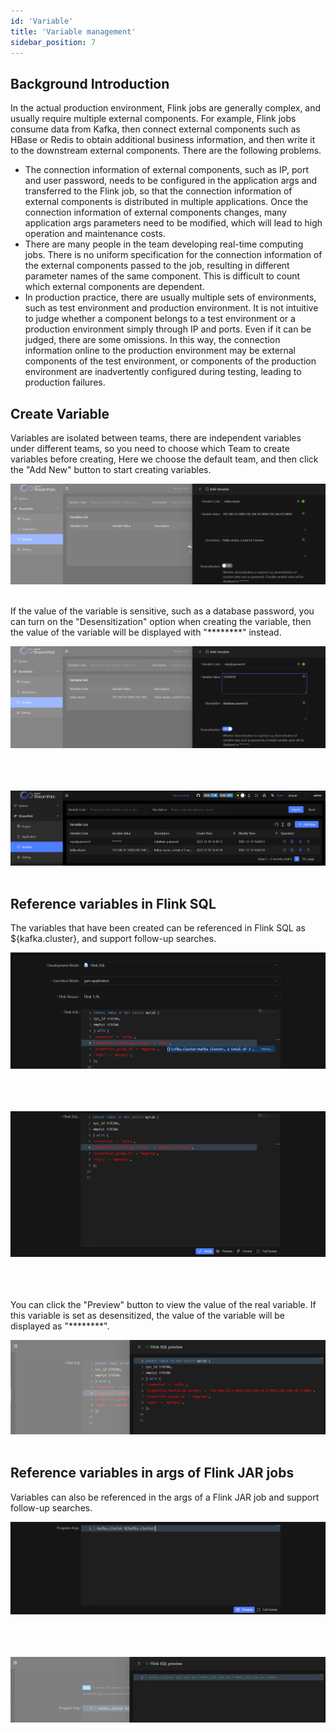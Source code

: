 ```yaml
---
id: 'Variable'
title: 'Variable management'
sidebar_position: 7
---
```


## Background Introduction

In the actual production environment, Flink jobs are generally complex, and usually require multiple external components. For example, Flink jobs consume data from Kafka, then connect external components such as HBase or Redis to obtain additional business information, and then write it to the downstream external components. There are the following problems.

- The connection information of external components, such as IP, port and user password, needs to be configured in the application args and transferred to the Flink job, 
  so that the connection information of external components is distributed in multiple applications. Once the connection information of external components changes, 
  many application args parameters need to be modified, which will lead to high operation and maintenance costs.
- There are many people in the team developing real-time computing jobs. There is no uniform specification for the connection information of the external components passed to the job, 
  resulting in different parameter names of the same component. This is difficult to count which external components are dependent.
- In production practice, there are usually multiple sets of environments, such as test environment and 
  production environment. It is not intuitive to judge whether a component belongs to a test environment or 
  a production environment simply through IP and ports. Even if it can be judged, there are some omissions. 
  In this way, the connection information online to the production environment may be external components of the test environment, 
  or components of the production environment are inadvertently configured during testing, leading to production failures.

## Create Variable

Variables are isolated between teams, there are independent variables under different teams, so you need to choose which Team to create variables before creating, 
Here we choose the default team, and then click the "Add New" button to start creating variables.

<img src="/doc/image/variable/create_variable.png"/><br></br>

If the value of the variable is sensitive, such as a database password, you can turn on the "Desensitization" option when creating the variable, then the value of the variable will be displayed with "********" instead.

<img src="/doc/image/variable/create_variable_desensitization.png"/><br></br><br></br>

<img src="/doc/image/variable/variable_list.png"/><br></br>

## Reference variables in Flink SQL

The variables that have been created can be referenced in Flink SQL as ${kafka.cluster}, and support follow-up searches.

<img src="/doc/image/variable/variable_flinksql_search.png"/><br></br><br></br>

<img src="/doc/image/variable/variable_flinksql_quote.png"/><br></br><br></br>

You can click the "Preview" button to view the value of the real variable. If this variable is set as desensitized, the value of the variable will be displayed as "********".

<img src="/doc/image/variable/variable_flinksql_preview.png"/><br></br>

## Reference variables in args of Flink JAR jobs

Variables can also be referenced in the args of a Flink JAR job and support follow-up searches.

<img src="/doc/image/variable/variable_flinkjar_queto.png"/><br></br><br></br>

<img src="/doc/image/variable/variable_flinkjar_preview.png"/><br></br>
